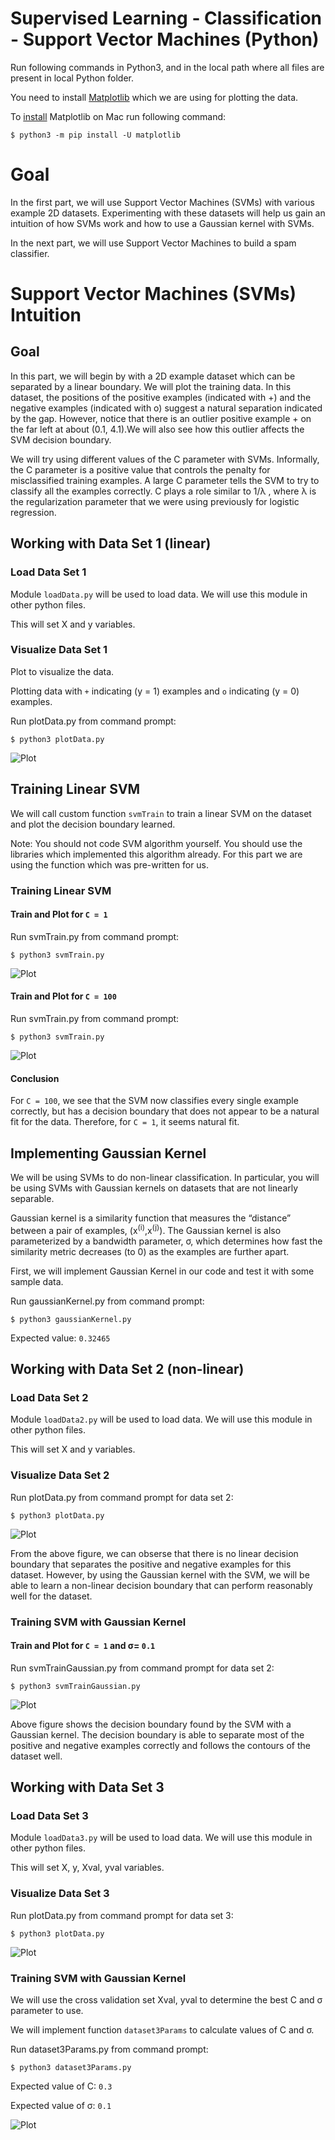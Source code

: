 Supervised Learning - Classification - Support Vector Machines (Python)
========================================================================

Run following commands in Python3, and in the local path where all files are present in local Python folder. 

You need to install [Matplotlib](https://matplotlib.org/index.html) which we are using for plotting the data. 

To [install](https://matplotlib.org/users/installing.html) Matplotlib on Mac run following command: 


`$ python3 -m pip install -U matplotlib`


# Goal
In the first part, we will use Support Vector Machines (SVMs) with various example 2D datasets. Experimenting with these datasets will help us gain an intuition of how SVMs work and how to use a Gaussian kernel with SVMs. 

In the next part, we will use Support Vector Machines to build a spam classifier.

Support Vector Machines (SVMs) Intuition
=========================================

## Goal

In this part, we will begin by with a 2D example dataset which can be separated by a linear boundary. We will plot the training data. In this dataset, the positions of the positive examples (indicated with +) and the negative examples (indicated with o) suggest a natural separation indicated by the gap. However, notice that there is an outlier positive example + on the far left at about (0.1, 4.1).We will also see how this outlier affects the SVM decision boundary.

We will try using different values of the C parameter with SVMs. Informally, the C parameter is a positive value that controls the penalty for misclassified training examples. A large C parameter tells the SVM to try to classify all the examples correctly. C plays a role similar to 1/&lambda; , where &lambda; is the regularization parameter that we were using previously for logistic regression.


## Working with Data Set 1 (linear)

### Load Data Set 1 

Module `loadData.py` will be used to load data. We will use this module in other python files. 

This will set X and y variables.


### Visualize Data Set 1

Plot to visualize the data. 

Plotting data with `+` indicating (y = 1) examples and `o` indicating (y = 0) examples.

Run plotData.py from command prompt:

`$ python3 plotData.py`


![Plot](figures/figure1.png)

## Training Linear SVM 

We will call custom function `svmTrain` to train a linear SVM on the dataset and plot the decision boundary learned.

Note: You should not code SVM algorithm yourself. You should use the libraries which implemented this algorithm already. For this part we are using the function which was pre-written for us. 


### Training Linear SVM

#### Train and Plot for `C = 1`

Run svmTrain.py from command prompt:

`$ python3 svmTrain.py`

![Plot](figures/figure2.png)



#### Train and Plot for `C = 100`

Run svmTrain.py from command prompt:

`$ python3 svmTrain.py`

![Plot](figures/figure3.png)

#### Conclusion 
For `C = 100`, we see that the SVM now classifies every single example correctly, but has a decision boundary that does not appear to be a natural fit for the data. Therefore, for `C = 1`, it seems natural fit. 

## Implementing Gaussian Kernel
We will be using SVMs to do non-linear classification. In particular, you will be using SVMs with Gaussian kernels on datasets that are not linearly separable.

Gaussian kernel is a similarity function that measures the “distance” between a pair of examples, (x<sup>(i)</sup>,x<sup>(j)</sup>). The Gaussian kernel is also parameterized by a bandwidth parameter, &sigma;, which determines how fast the similarity metric decreases (to 0) as the examples are further apart.

First, we will implement Gaussian Kernel in our code and test it with some sample data.

Run gaussianKernel.py from command prompt:

`$ python3 gaussianKernel.py`

Expected value: `0.32465`

## Working with Data Set 2 (non-linear)

### Load Data Set 2 

Module `loadData2.py` will be used to load data. We will use this module in other python files. 

This will set X and y variables.


### Visualize Data Set 2

Run plotData.py from command prompt for data set 2:

`$ python3 plotData.py`

![Plot](figures/figure4.png)

From the above figure, we can obserse that there is no linear decision boundary that separates the positive and negative examples for this dataset. However, by using the Gaussian kernel with the SVM, we will be able to learn a non-linear decision boundary that can perform reasonably well for the dataset.

### Training SVM with Gaussian Kernel

#### Train and Plot for `C = 1` and &sigma;= `0.1`

Run svmTrainGaussian.py from command prompt for data set 2:

`$ python3 svmTrainGaussian.py`


![Plot](figures/figure5.png)

Above figure shows the decision boundary found by the SVM with a Gaussian kernel. The decision boundary is able to separate most of the positive and negative examples correctly and follows the contours of the dataset well.

## Working with Data Set 3 

### Load Data Set 3

Module `loadData3.py` will be used to load data. We will use this module in other python files. 


This will set X, y, Xval, yval variables.


### Visualize Data Set 3

Run plotData.py from command prompt for data set 3:

`$ python3 plotData.py`

![Plot](figures/figure6.png)


### Training SVM with Gaussian Kernel


We will use the cross validation set Xval, yval to determine the best C and &sigma; parameter to use.

We will implement function `dataset3Params` to calculate values of C and &sigma;.

Run dataset3Params.py from command prompt:

`$ python3 dataset3Params.py`

Expected value of C: `0.3`

Expected value of &sigma;: `0.1`


![Plot](figures/figure7.png)


